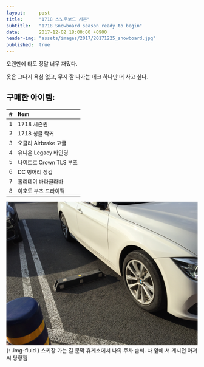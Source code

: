 ```yaml
---
layout:     post
title:      "1718 스노우보드 시즌"
subtitle:   "1718 Snowboard season ready to begin"
date:       2017-12-02 18:00:00 +0900
header-img: "assets/images/2017/20171225_snowboard.jpg"
published:  true
---
```


오랜만에 타도 정말 너무 재밌다.

옷은 그다지 욕심 없고, 무지 잘 나가는 데크 하나만 더 사고 싶다.

## 구매한 아이템:

| # | Item |
| :-: | :- |
| 1 | 1718 시즌권 |
| 2 | 1718 싱글 락커 |
| 3 | 오클리 Airbrake 고글 |
| 4 | 유니온 Legacy 바인딩 |
| 5 | 나이트로 Crown TLS 부츠 |
| 6 | DC 벙어리 장갑 |
| 7 | 홀리데이 바라클라바 |
| 8 | 이호토 부츠 드라이팩 |

<!-- ## 구매할 아이템:

| # | Item |
| :-: | :- |
| 1 | 146 데크 | -->

![문막 휴게소 주차 솜씨](/assets/images/2017/20171202_parking.jpg){: .img-fluid }
<span class="caption text-muted">스키장 가는 길 문막 휴게소에서 나의 주차 솜씨. 차 앞에 서 계시던 아저씨 당황잼</span>
